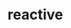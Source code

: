 <!--
 * @Author: tangdaoyong
 * @Date: 2021-06-27 17:36:40
 * @LastEditors: tangdaoyong
 * @LastEditTime: 2021-06-27 17:36:41
 * @Description: reactive
-->
# reactive